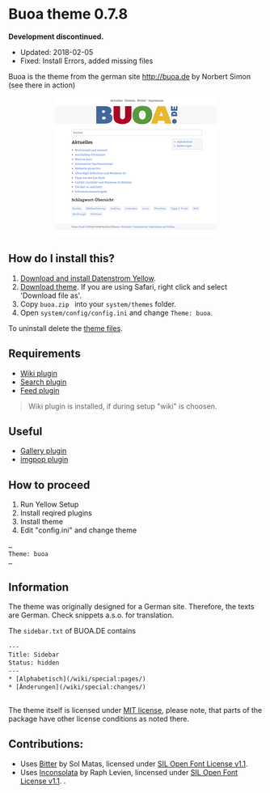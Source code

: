 # Buoa theme 0.7.8

**Development discontinued.**

- Updated: 2018-02-05
- Fixed: Install Errors, added missing files

Buoa is the theme from the german site http://buoa.de by Norbert Simon (see there in action)

<p align="center"><img src="buoa-screenshot.png?raw=true" alt="Screenshot"></p>

## How do I install this?

1. [Download and install Datenstrom Yellow](https://github.com/datenstrom/yellow/).
2. [Download theme](https://github.com/BsNoSi/yellow-themeBuoa/blob/master/buoa.zip). If you are using Safari, right click and select 'Download file as'.
3. Copy `buoa.zip ` into your `system/themes` folder.
4. Open `system/config/config.ini` and change `Theme: buoa`.

To uninstall delete the [theme files](update.ini).

## Requirements

- [Wiki plugin](https://github.com/datenstrom/yellow-plugins/tree/master/wiki)
- [Search plugin](https://github.com/datenstrom/yellow-plugins/tree/master/search)
- [Feed plugin](https://github.com/datenstrom/yellow-plugins/tree/master/feed)

> Wiki plugin is installed, if during setup "wiki" is choosen.

## Useful

- [Gallery plugin](https://github.com/datenstrom/yellow-plugins/tree/master/gallery)
- [imgpop plugin](https://github.com/BsNoSi/yellow-imgpop)

## How to proceed

1. Run Yellow Setup
2. Install reqired plugins
3. Install theme
4. Edit "config.ini" and change theme

~~~
…
Theme: buoa
…
~~~

## Information

The theme was originally designed for a German site. Therefore, the texts are German. Check snippets a.s.o. for translation. 

The `sidebar.txt` of BUOA.DE contains

```
---
Title: Sidebar
Status: hidden
---
* [Alphabetisch](/wiki/special:pages/)
* [Änderungen](/wiki/special:changes/)
 
 ```
The theme itself is licensed under [MIT license](http://opensource.org/licenses/MIT ), please note, that parts of the package have other license conditions as noted there.


## Contributions:

- Uses [Bitter](https://www.fontsquirrel.com/fonts/bitter) by Sol Matas, licensed under [SIL Open Font License v1.1](https://www.fontsquirrel.com/license/bitter).
- Uses [Inconsolata](https://www.fontsquirrel.com/fonts/Inconsolata) by Raph Levien, lincensed under [SIL Open Font License v1.1](https://www.fontsquirrel.com/license/Inconsolata).
. 
